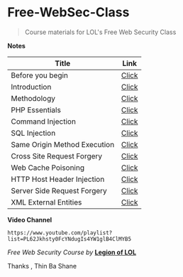 # Free-WebSec-Class

> Course materials for LOL's Free Web Security Class

**Notes**

| Title | Link |
|--|--|
| Before you begin | [Click](https://github.com/LunaM00n/Free-WebSec-Class/blob/master/Lectures/00.Before.md) |
| Introduction | [Click](https://github.com/LunaM00n/Free-WebSec-Class/blob/master/Lectures/01.Introduction.md) |
| Methodology | [Click](https://github.com/LunaM00n/Free-WebSec-Class/blob/master/Lectures/02.Methodology.md) |
| PHP Essentials | [Click](https://github.com/LunaM00n/Free-WebSec-Class/blob/master/Lectures/03.Essentials_PHP.md) |
| Command Injection | [Click](https://github.com/LunaM00n/Free-WebSec-Class/blob/master/Lectures/04.Command_Injection.md) |
| SQL Injection | [Click](https://github.com/LunaM00n/Free-WebSec-Class/blob/master/Lectures/06.SQL%20Injection.md) |
| Same Origin Method Execution | [Click](https://github.com/LunaM00n/Free-WebSec-Class/blob/master/Lectures/07.Some.md) |
| Cross Site Request Forgery | [Click](https://github.com/LunaM00n/Free-WebSec-Class/blob/master/Lectures/08.CSRF.md) |
| Web Cache Poisoning | [Click](https://github.com/LunaM00n/Free-WebSec-Class/blob/master/Lectures/09.Web%20Cache%20Poisoning.md) |
| HTTP Host Header Injection | [Click](https://github.com/LunaM00n/Free-WebSec-Class/blob/master/Lectures/10.Host_Header_Attack.md) |
| Server Side Request Forgery | [Click](https://github.com/LunaM00n/Free-WebSec-Class/blob/master/Lectures/11.SSRF.md) |
| XML External Entities | [Click](https://github.com/LunaM00n/Free-WebSec-Class/blob/master/Lectures/12.XXE.md) |

**Video Channel**
```
https://www.youtube.com/playlist?list=PL62Jkhsty0FcYNdugIs4YW1glB4ClMYB5
```

*Free Web Security Course by* [**Legion of LOL**](https://www.facebook.com/lolsecmm)

Thanks , Thin Ba Shane
